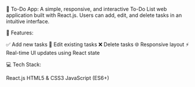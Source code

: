 📝 To-Do App:
A simple, responsive, and interactive To-Do List web application built with React.js. Users can add, edit, and delete tasks in an intuitive interface.

🚀 Features:

✅ Add new tasks
📝 Edit existing tasks
❌ Delete tasks
🌐 Responsive layout
⚡ Real-time UI updates using React state

💻 Tech Stack:

React.js
HTML5 & CSS3
JavaScript (ES6+)

